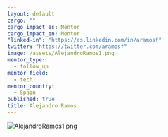 ```yaml
---
layout: default
cargo: ""
cargo_impact_es: Mentor
cargo_impact_en: Mentor
"linked-in": "https://es.linkedin.com/in/aramosf"
twitter: "https://twitter.com/aramosf"
image: /assets/AlejandroRamos1.png
mentor_type: 
  - follow_up
mentor_field: 
  - tech
mentor_country: 
  - Spain
published: true
title: Alejandro Ramos
---
```


![AlejandroRamos1.png]({{site.baseurl}}/assets/AlejandroRamos1.png)

